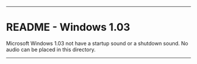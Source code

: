 
***

# README - Windows 1.03

Microsoft Windows 1.03 not have a startup sound or a shutdown sound. No audio can be placed in this directory.

***
